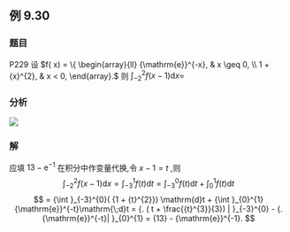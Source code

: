 ## 例 9.30
### 题目
P229 设 $f( x) = \{ \begin{array}{ll} {\mathrm{e}}^{-x}, & x \geq 0, \\ 1 + {x}^{2}, & x < 0, \end{array}.$ 则 ${\int }_{-2}^{2}f( {x - 1}) \mathrm{d}x =$
### 分析
![](https://img.hwenyi.live/202410221911234.webp)
### 解
应填 ${13} - {\mathrm{e}}^{-1}$ 
在积分中作变量代换,令 $x - 1 = t$ ,则
$$
{\int }_{-2}^{2}f( {x - 1}) \mathrm{d}x = {\int }_{-3}^{1}f( t) \mathrm{d}t = {\int }_{-3}^{0}f( t) \mathrm{d}t + {\int }_{0}^{1}f( t) \mathrm{d}t
$$
$$
= {\int }_{-3}^{0}( {1 + {t}^{2}}) \mathrm{d}t + {\int }_{0}^{1}{\mathrm{e}}^{-t}\mathrm{\;d}t = {. ( t + \frac{{t}^{3}}{3}) | }_{-3}^{0} - {. {\mathrm{e}}^{-t}| }_{0}^{1} = {13} - {\mathrm{e}}^{-1}.
$$

